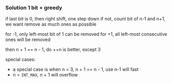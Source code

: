 ### Solution 1 bit + greedy

if last bit is 0, then right shift, one step down
if not, count bit of n-1 and n+1, we want remove as much ones as possible

for -1, only left-most bit of 1 can be removed
for +1, all left-most consecutive ones will be removed

then n + 1 == n - 1, do ++n is better, except 3

special cases:
- a special case is when n = 3, n + 1 == n - 1, use n-1 will fast
- n = `INT_MAX`, n + 1 will overflow

